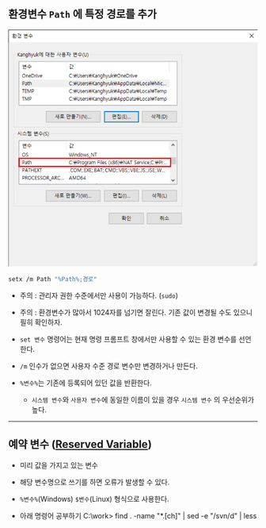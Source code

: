 환경변수 `Path` 에 특정 경로를 추가
-

![](img/environmentVariablePath.png)

```bash
setx /m Path "%Path%;경로"
```

* 주의 : 관리자 권한 수준에서만 사용이 가능하다. (`sudo`)

* 주의 : 환경변수가 많아서 1024자를 넘기면 잘린다. 기존 값이 변경될 수도 있으니 필히 확인하자.
* `set 변수` 명령어는 현재 명령 프롬프트 창에서만 사용할 수 있는 환경 변수를 선언한다.
* `/m` 인수가 없으면 사용자 수준 경로 변수만 변경하거나 만든다.
* `%변수%`는 기존에 등록되어 있던 값을 반환한다.
  * `시스템 변수`와 `사용자 변수`에 동일한 이름이 있을 경우 `시스템 변수` 의 우선순위가 높다.

-----

예약 변수 ([Reserved Variable])
-

* 미리 값을 가지고 있는 변수
* 해당 변수명으로 쓰기를 하면 오류가 발생할 수 있다.
* `%변수%`(Windows) `$변수`(Linux) 형식으로 사용한다.

* 아래 명령어 공부하기
C:\work> find . -name "*.[ch]" | sed -e "/svn/d" | less

[Reserved Variable]: https://blog.gaerae.com/2015/01/bash-hello-world.html